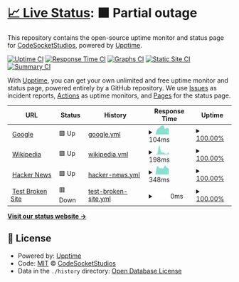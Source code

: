 # [📈 Live Status](https://CodeSocketStudios.github.io/status): <!--live status--> **🟧 Partial outage**

This repository contains the open-source uptime monitor and status page for [CodeSocketStudios](https://CodeSocketStudios.github.io/status), powered by [Upptime](https://github.com/upptime/upptime).

[![Uptime CI](https://github.com/CodeSocketStudios/status/workflows/Uptime%20CI/badge.svg)](https://github.com/CodeSocketStudios/status/actions?query=workflow%3A%22Uptime+CI%22)
[![Response Time CI](https://github.com/CodeSocketStudios/status/workflows/Response%20Time%20CI/badge.svg)](https://github.com/CodeSocketStudios/status/actions?query=workflow%3A%22Response+Time+CI%22)
[![Graphs CI](https://github.com/CodeSocketStudios/status/workflows/Graphs%20CI/badge.svg)](https://github.com/CodeSocketStudios/status/actions?query=workflow%3A%22Graphs+CI%22)
[![Static Site CI](https://github.com/CodeSocketStudios/status/workflows/Static%20Site%20CI/badge.svg)](https://github.com/CodeSocketStudios/status/actions?query=workflow%3A%22Static+Site+CI%22)
[![Summary CI](https://github.com/CodeSocketStudios/status/workflows/Summary%20CI/badge.svg)](https://github.com/CodeSocketStudios/status/actions?query=workflow%3A%22Summary+CI%22)

With [Upptime](https://upptime.js.org), you can get your own unlimited and free uptime monitor and status page, powered entirely by a GitHub repository. We use [Issues](https://github.com/CodeSocketStudios/status/issues) as incident reports, [Actions](https://github.com/CodeSocketStudios/status/actions) as uptime monitors, and [Pages](https://CodeSocketStudios.github.io/status) for the status page.

<!--start: status pages-->
<!-- This summary is generated by Upptime (https://github.com/upptime/upptime) -->
<!-- Do not edit this manually, your changes will be overwritten -->
<!-- prettier-ignore -->
| URL | Status | History | Response Time | Uptime |
| --- | ------ | ------- | ------------- | ------ |
| <img alt="" src="https://icons.duckduckgo.com/ip3/www.google.com.ico" height="13"> [Google](https://www.google.com) | 🟩 Up | [google.yml](https://github.com/CodeSocketStudios/status/commits/HEAD/history/google.yml) | <details><summary><img alt="Response time graph" src="./graphs/google/response-time-week.png" height="20"> 104ms</summary><br><a href="https://CodeSocketStudios.github.io/status/history/google"><img alt="Response time 107" src="https://img.shields.io/endpoint?url=https%3A%2F%2Fraw.githubusercontent.com%2FCodeSocketStudios%2Fstatus%2FHEAD%2Fapi%2Fgoogle%2Fresponse-time.json"></a><br><a href="https://CodeSocketStudios.github.io/status/history/google"><img alt="24-hour response time 88" src="https://img.shields.io/endpoint?url=https%3A%2F%2Fraw.githubusercontent.com%2FCodeSocketStudios%2Fstatus%2FHEAD%2Fapi%2Fgoogle%2Fresponse-time-day.json"></a><br><a href="https://CodeSocketStudios.github.io/status/history/google"><img alt="7-day response time 104" src="https://img.shields.io/endpoint?url=https%3A%2F%2Fraw.githubusercontent.com%2FCodeSocketStudios%2Fstatus%2FHEAD%2Fapi%2Fgoogle%2Fresponse-time-week.json"></a><br><a href="https://CodeSocketStudios.github.io/status/history/google"><img alt="30-day response time 116" src="https://img.shields.io/endpoint?url=https%3A%2F%2Fraw.githubusercontent.com%2FCodeSocketStudios%2Fstatus%2FHEAD%2Fapi%2Fgoogle%2Fresponse-time-month.json"></a><br><a href="https://CodeSocketStudios.github.io/status/history/google"><img alt="1-year response time 110" src="https://img.shields.io/endpoint?url=https%3A%2F%2Fraw.githubusercontent.com%2FCodeSocketStudios%2Fstatus%2FHEAD%2Fapi%2Fgoogle%2Fresponse-time-year.json"></a></details> | <details><summary><a href="https://CodeSocketStudios.github.io/status/history/google">100.00%</a></summary><a href="https://CodeSocketStudios.github.io/status/history/google"><img alt="All-time uptime 99.99%" src="https://img.shields.io/endpoint?url=https%3A%2F%2Fraw.githubusercontent.com%2FCodeSocketStudios%2Fstatus%2FHEAD%2Fapi%2Fgoogle%2Fuptime.json"></a><br><a href="https://CodeSocketStudios.github.io/status/history/google"><img alt="24-hour uptime 100.00%" src="https://img.shields.io/endpoint?url=https%3A%2F%2Fraw.githubusercontent.com%2FCodeSocketStudios%2Fstatus%2FHEAD%2Fapi%2Fgoogle%2Fuptime-day.json"></a><br><a href="https://CodeSocketStudios.github.io/status/history/google"><img alt="7-day uptime 100.00%" src="https://img.shields.io/endpoint?url=https%3A%2F%2Fraw.githubusercontent.com%2FCodeSocketStudios%2Fstatus%2FHEAD%2Fapi%2Fgoogle%2Fuptime-week.json"></a><br><a href="https://CodeSocketStudios.github.io/status/history/google"><img alt="30-day uptime 100.00%" src="https://img.shields.io/endpoint?url=https%3A%2F%2Fraw.githubusercontent.com%2FCodeSocketStudios%2Fstatus%2FHEAD%2Fapi%2Fgoogle%2Fuptime-month.json"></a><br><a href="https://CodeSocketStudios.github.io/status/history/google"><img alt="1-year uptime 99.99%" src="https://img.shields.io/endpoint?url=https%3A%2F%2Fraw.githubusercontent.com%2FCodeSocketStudios%2Fstatus%2FHEAD%2Fapi%2Fgoogle%2Fuptime-year.json"></a></details>
| <img alt="" src="https://icons.duckduckgo.com/ip3/en.wikipedia.org.ico" height="13"> [Wikipedia](https://en.wikipedia.org) | 🟩 Up | [wikipedia.yml](https://github.com/CodeSocketStudios/status/commits/HEAD/history/wikipedia.yml) | <details><summary><img alt="Response time graph" src="./graphs/wikipedia/response-time-week.png" height="20"> 198ms</summary><br><a href="https://CodeSocketStudios.github.io/status/history/wikipedia"><img alt="Response time 234" src="https://img.shields.io/endpoint?url=https%3A%2F%2Fraw.githubusercontent.com%2FCodeSocketStudios%2Fstatus%2FHEAD%2Fapi%2Fwikipedia%2Fresponse-time.json"></a><br><a href="https://CodeSocketStudios.github.io/status/history/wikipedia"><img alt="24-hour response time 180" src="https://img.shields.io/endpoint?url=https%3A%2F%2Fraw.githubusercontent.com%2FCodeSocketStudios%2Fstatus%2FHEAD%2Fapi%2Fwikipedia%2Fresponse-time-day.json"></a><br><a href="https://CodeSocketStudios.github.io/status/history/wikipedia"><img alt="7-day response time 198" src="https://img.shields.io/endpoint?url=https%3A%2F%2Fraw.githubusercontent.com%2FCodeSocketStudios%2Fstatus%2FHEAD%2Fapi%2Fwikipedia%2Fresponse-time-week.json"></a><br><a href="https://CodeSocketStudios.github.io/status/history/wikipedia"><img alt="30-day response time 152" src="https://img.shields.io/endpoint?url=https%3A%2F%2Fraw.githubusercontent.com%2FCodeSocketStudios%2Fstatus%2FHEAD%2Fapi%2Fwikipedia%2Fresponse-time-month.json"></a><br><a href="https://CodeSocketStudios.github.io/status/history/wikipedia"><img alt="1-year response time 242" src="https://img.shields.io/endpoint?url=https%3A%2F%2Fraw.githubusercontent.com%2FCodeSocketStudios%2Fstatus%2FHEAD%2Fapi%2Fwikipedia%2Fresponse-time-year.json"></a></details> | <details><summary><a href="https://CodeSocketStudios.github.io/status/history/wikipedia">100.00%</a></summary><a href="https://CodeSocketStudios.github.io/status/history/wikipedia"><img alt="All-time uptime 100.00%" src="https://img.shields.io/endpoint?url=https%3A%2F%2Fraw.githubusercontent.com%2FCodeSocketStudios%2Fstatus%2FHEAD%2Fapi%2Fwikipedia%2Fuptime.json"></a><br><a href="https://CodeSocketStudios.github.io/status/history/wikipedia"><img alt="24-hour uptime 100.00%" src="https://img.shields.io/endpoint?url=https%3A%2F%2Fraw.githubusercontent.com%2FCodeSocketStudios%2Fstatus%2FHEAD%2Fapi%2Fwikipedia%2Fuptime-day.json"></a><br><a href="https://CodeSocketStudios.github.io/status/history/wikipedia"><img alt="7-day uptime 100.00%" src="https://img.shields.io/endpoint?url=https%3A%2F%2Fraw.githubusercontent.com%2FCodeSocketStudios%2Fstatus%2FHEAD%2Fapi%2Fwikipedia%2Fuptime-week.json"></a><br><a href="https://CodeSocketStudios.github.io/status/history/wikipedia"><img alt="30-day uptime 100.00%" src="https://img.shields.io/endpoint?url=https%3A%2F%2Fraw.githubusercontent.com%2FCodeSocketStudios%2Fstatus%2FHEAD%2Fapi%2Fwikipedia%2Fuptime-month.json"></a><br><a href="https://CodeSocketStudios.github.io/status/history/wikipedia"><img alt="1-year uptime 100.00%" src="https://img.shields.io/endpoint?url=https%3A%2F%2Fraw.githubusercontent.com%2FCodeSocketStudios%2Fstatus%2FHEAD%2Fapi%2Fwikipedia%2Fuptime-year.json"></a></details>
| <img alt="" src="https://icons.duckduckgo.com/ip3/news.ycombinator.com.ico" height="13"> [Hacker News](https://news.ycombinator.com) | 🟩 Up | [hacker-news.yml](https://github.com/CodeSocketStudios/status/commits/HEAD/history/hacker-news.yml) | <details><summary><img alt="Response time graph" src="./graphs/hacker-news/response-time-week.png" height="20"> 348ms</summary><br><a href="https://CodeSocketStudios.github.io/status/history/hacker-news"><img alt="Response time 351" src="https://img.shields.io/endpoint?url=https%3A%2F%2Fraw.githubusercontent.com%2FCodeSocketStudios%2Fstatus%2FHEAD%2Fapi%2Fhacker-news%2Fresponse-time.json"></a><br><a href="https://CodeSocketStudios.github.io/status/history/hacker-news"><img alt="24-hour response time 296" src="https://img.shields.io/endpoint?url=https%3A%2F%2Fraw.githubusercontent.com%2FCodeSocketStudios%2Fstatus%2FHEAD%2Fapi%2Fhacker-news%2Fresponse-time-day.json"></a><br><a href="https://CodeSocketStudios.github.io/status/history/hacker-news"><img alt="7-day response time 348" src="https://img.shields.io/endpoint?url=https%3A%2F%2Fraw.githubusercontent.com%2FCodeSocketStudios%2Fstatus%2FHEAD%2Fapi%2Fhacker-news%2Fresponse-time-week.json"></a><br><a href="https://CodeSocketStudios.github.io/status/history/hacker-news"><img alt="30-day response time 338" src="https://img.shields.io/endpoint?url=https%3A%2F%2Fraw.githubusercontent.com%2FCodeSocketStudios%2Fstatus%2FHEAD%2Fapi%2Fhacker-news%2Fresponse-time-month.json"></a><br><a href="https://CodeSocketStudios.github.io/status/history/hacker-news"><img alt="1-year response time 302" src="https://img.shields.io/endpoint?url=https%3A%2F%2Fraw.githubusercontent.com%2FCodeSocketStudios%2Fstatus%2FHEAD%2Fapi%2Fhacker-news%2Fresponse-time-year.json"></a></details> | <details><summary><a href="https://CodeSocketStudios.github.io/status/history/hacker-news">100.00%</a></summary><a href="https://CodeSocketStudios.github.io/status/history/hacker-news"><img alt="All-time uptime 99.94%" src="https://img.shields.io/endpoint?url=https%3A%2F%2Fraw.githubusercontent.com%2FCodeSocketStudios%2Fstatus%2FHEAD%2Fapi%2Fhacker-news%2Fuptime.json"></a><br><a href="https://CodeSocketStudios.github.io/status/history/hacker-news"><img alt="24-hour uptime 100.00%" src="https://img.shields.io/endpoint?url=https%3A%2F%2Fraw.githubusercontent.com%2FCodeSocketStudios%2Fstatus%2FHEAD%2Fapi%2Fhacker-news%2Fuptime-day.json"></a><br><a href="https://CodeSocketStudios.github.io/status/history/hacker-news"><img alt="7-day uptime 100.00%" src="https://img.shields.io/endpoint?url=https%3A%2F%2Fraw.githubusercontent.com%2FCodeSocketStudios%2Fstatus%2FHEAD%2Fapi%2Fhacker-news%2Fuptime-week.json"></a><br><a href="https://CodeSocketStudios.github.io/status/history/hacker-news"><img alt="30-day uptime 100.00%" src="https://img.shields.io/endpoint?url=https%3A%2F%2Fraw.githubusercontent.com%2FCodeSocketStudios%2Fstatus%2FHEAD%2Fapi%2Fhacker-news%2Fuptime-month.json"></a><br><a href="https://CodeSocketStudios.github.io/status/history/hacker-news"><img alt="1-year uptime 99.99%" src="https://img.shields.io/endpoint?url=https%3A%2F%2Fraw.githubusercontent.com%2FCodeSocketStudios%2Fstatus%2FHEAD%2Fapi%2Fhacker-news%2Fuptime-year.json"></a></details>
| <img alt="" src="https://icons.duckduckgo.com/ip3/thissitedoesnotexist.koj.co.ico" height="13"> [Test Broken Site](https://thissitedoesnotexist.koj.co) | 🟥 Down | [test-broken-site.yml](https://github.com/CodeSocketStudios/status/commits/HEAD/history/test-broken-site.yml) | <details><summary><img alt="Response time graph" src="./graphs/test-broken-site/response-time-week.png" height="20"> 0ms</summary><br><a href="https://CodeSocketStudios.github.io/status/history/test-broken-site"><img alt="Response time 0" src="https://img.shields.io/endpoint?url=https%3A%2F%2Fraw.githubusercontent.com%2FCodeSocketStudios%2Fstatus%2FHEAD%2Fapi%2Ftest-broken-site%2Fresponse-time.json"></a><br><a href="https://CodeSocketStudios.github.io/status/history/test-broken-site"><img alt="24-hour response time 0" src="https://img.shields.io/endpoint?url=https%3A%2F%2Fraw.githubusercontent.com%2FCodeSocketStudios%2Fstatus%2FHEAD%2Fapi%2Ftest-broken-site%2Fresponse-time-day.json"></a><br><a href="https://CodeSocketStudios.github.io/status/history/test-broken-site"><img alt="7-day response time 0" src="https://img.shields.io/endpoint?url=https%3A%2F%2Fraw.githubusercontent.com%2FCodeSocketStudios%2Fstatus%2FHEAD%2Fapi%2Ftest-broken-site%2Fresponse-time-week.json"></a><br><a href="https://CodeSocketStudios.github.io/status/history/test-broken-site"><img alt="30-day response time 0" src="https://img.shields.io/endpoint?url=https%3A%2F%2Fraw.githubusercontent.com%2FCodeSocketStudios%2Fstatus%2FHEAD%2Fapi%2Ftest-broken-site%2Fresponse-time-month.json"></a><br><a href="https://CodeSocketStudios.github.io/status/history/test-broken-site"><img alt="1-year response time 0" src="https://img.shields.io/endpoint?url=https%3A%2F%2Fraw.githubusercontent.com%2FCodeSocketStudios%2Fstatus%2FHEAD%2Fapi%2Ftest-broken-site%2Fresponse-time-year.json"></a></details> | <details><summary><a href="https://CodeSocketStudios.github.io/status/history/test-broken-site">100.00%</a></summary><a href="https://CodeSocketStudios.github.io/status/history/test-broken-site"><img alt="All-time uptime 100.00%" src="https://img.shields.io/endpoint?url=https%3A%2F%2Fraw.githubusercontent.com%2FCodeSocketStudios%2Fstatus%2FHEAD%2Fapi%2Ftest-broken-site%2Fuptime.json"></a><br><a href="https://CodeSocketStudios.github.io/status/history/test-broken-site"><img alt="24-hour uptime 100.00%" src="https://img.shields.io/endpoint?url=https%3A%2F%2Fraw.githubusercontent.com%2FCodeSocketStudios%2Fstatus%2FHEAD%2Fapi%2Ftest-broken-site%2Fuptime-day.json"></a><br><a href="https://CodeSocketStudios.github.io/status/history/test-broken-site"><img alt="7-day uptime 100.00%" src="https://img.shields.io/endpoint?url=https%3A%2F%2Fraw.githubusercontent.com%2FCodeSocketStudios%2Fstatus%2FHEAD%2Fapi%2Ftest-broken-site%2Fuptime-week.json"></a><br><a href="https://CodeSocketStudios.github.io/status/history/test-broken-site"><img alt="30-day uptime 100.00%" src="https://img.shields.io/endpoint?url=https%3A%2F%2Fraw.githubusercontent.com%2FCodeSocketStudios%2Fstatus%2FHEAD%2Fapi%2Ftest-broken-site%2Fuptime-month.json"></a><br><a href="https://CodeSocketStudios.github.io/status/history/test-broken-site"><img alt="1-year uptime 100.00%" src="https://img.shields.io/endpoint?url=https%3A%2F%2Fraw.githubusercontent.com%2FCodeSocketStudios%2Fstatus%2FHEAD%2Fapi%2Ftest-broken-site%2Fuptime-year.json"></a></details>

<!--end: status pages-->

[**Visit our status website →**](https://CodeSocketStudios.github.io/status)

## 📄 License

- Powered by: [Upptime](https://github.com/upptime/upptime)
- Code: [MIT](./LICENSE) © [CodeSocketStudios](https://CodeSocketStudios.github.io/status)
- Data in the `./history` directory: [Open Database License](https://opendatacommons.org/licenses/odbl/1-0/)
